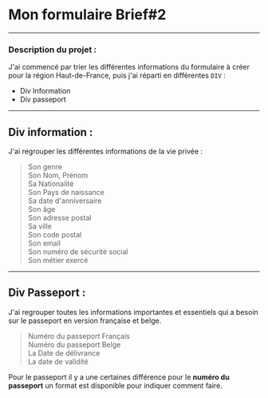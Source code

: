 # Mon formulaire Brief#2
******
### Description du projet :
J'ai commencé par trier les différentes informations du formulaire à créer pour la région Haut-de-France, puis j'ai réparti en différentes `DIV` :
* Div Information
* Div passeport

******
## Div information :  
J'ai regrouper les différentes informations de la vie privée : 
> Son genre  
> Son Nom, Prénom  
> Sa Nationalité  
> Son Pays de naissance  
> Sa date d'anniversaire  
> Son âge  
> Son adresse postal  
> Sa ville  
> Son code postal  
> Son email  
> Son numéro de sécurité social  
> Son métier exercé  

******
## Div Passeport :
J'ai regrouper toutes les informations importantes et essentiels qui a besoin sur le passeport en version française et belge.
> Numéro du passeport Français  
> Numéro du passeport Belge  
> La Date de délivrance  
> La date de validité

Pour le passeport il y a une certaines différence pour le **numéro du passeport** un format est disponible pour indiquer comment faire.